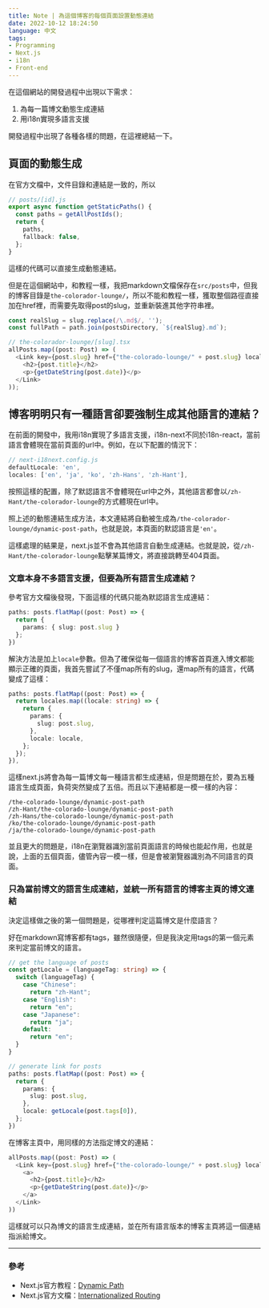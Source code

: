 ```yaml
---
title: Note | 為這個博客的每個頁面設置動態連結
date: 2022-10-12 18:24:50
language: 中文
tags:
- Programming
- Next.js
- i18n
- Front-end
---
```


在這個網站的開發過程中出現以下需求：
1. 為每一篇博文動態生成連結
2. 用i18n實現多語言支援

開發過程中出現了各種各樣的問題，在這裡總結一下。

## 頁面的動態生成

在官方文檔中，文件目錄和連結是一致的，所以
<!--rehype:data-language=typescript-->
```typescript
// posts/[id].js
export async function getStaticPaths() {
  const paths = getAllPostIds();
  return {
    paths,
    fallback: false,
  };
}
```
這樣的代碼可以直接生成動態連結。

但是在這個網站中，和教程一樣，我把markdown文檔保存在`src/posts`中，但我的博客目錄是`the-colorador-lounge/`，所以不能和教程一樣，獲取整個路徑直接加在href裡，而需要先取得post的slug，並重新裝進其他字符串裡。

<!--rehype:data-language=typescript-->
```typescript
const realSlug = slug.replace(/\.md$/, '');
const fullPath = path.join(postsDirectory, `${realSlug}.md`);
```

<!--rehype:data-language=typescript-->
```typescript
// the-colorador-lounge/[slug].tsx
allPosts.map((post: Post) => (
  <Link key={post.slug} href={"the-colorado-lounge/" + post.slug} locale={getLocale(post.tags[0])}>
    <h2>{post.title}</h2>
    <p>{getDateString(post.date)}</p>
  </Link>
));
```

## 博客明明只有一種語言卻要強制生成其他語言的連結？

在前面的開發中，我用i18n實現了多語言支援，i18n-next不同於i18n-react，當前語言會體現在當前頁面的url中。例如，在以下配置的情況下：

<!--rehype:data-language=typescript-->
```typescript
// next-i18next.config.js
defaultLocale: 'en',
locales: ['en', 'ja', 'ko', 'zh-Hans', 'zh-Hant'],
```
按照這樣的配置，除了默認語言不會體現在url中之外，其他語言都會以`/zh-Hant/the-colorador-lounge`的方式體現在url中。

照上述的動態連結生成方法，本文連結將自動被生成為`/the-colorador-lounge/dynamic-post-path`，也就是說，本頁面的默認語言是`'en'`。

這樣處理的結果是，next.js並不會為其他語言自動生成連結。也就是說，從`/zh-Hant/the-colorador-lounge`點擊某篇博文，將直接跳轉至404頁面。

### 文章本身不多語言支援，但要為所有語言生成連結？

參考官方文檔後發現，下面這樣的代碼只能為默認語言生成連結：

<!--rehype:data-language=typescript-->
```typescript
paths: posts.flatMap((post: Post) => {
  return {
    params: { slug: post.slug }
  };
})
```

解決方法是加上`locale`參數。但為了確保從每一個語言的博客首頁進入博文都能顯示正確的頁面，我首先嘗試了不僅map所有的slug，還map所有的語言，代碼變成了這樣：

<!--rehype:data-language=typescript-->
```typescript
paths: posts.flatMap((post: Post) => {
  return locales.map((locale: string) => {
    return {
      params: {
        slug: post.slug,
      },
      locale: locale,
    };
  });
}),
```

這樣next.js將會為每一篇博文每一種語言都生成連結，但是問題在於，要為五種語言生成頁面，負荷突然變成了五倍。而且以下連結都是一模一樣的內容：

<!--rehype:data-language=plain-->
```plain
/the-colorado-lounge/dynamic-post-path
/zh-Hant/the-colorado-lounge/dynamic-post-path
/zh-Hans/the-colorado-lounge/dynamic-post-path
/ko/the-colorado-lounge/dynamic-post-path
/ja/the-colorado-lounge/dynamic-post-path
```

並且更大的問題是，i18n在瀏覽器識別當前頁面語言的時候也能起作用，也就是說，上面的五個頁面，儘管內容一模一樣，但是會被瀏覽器識別為不同語言的頁面。

### 只為當前博文的語言生成連結，並統一所有語言的博客主頁的博文連結

決定這樣做之後的第一個問題是，從哪裡判定這篇博文是什麼語言？

好在markdown寫博客都有tags，雖然很隨便，但是我決定用tags的第一個元素來判定當前博文的語言。

<!--rehype:data-language=typescript-->
```typescript
// get the language of posts
const getLocale = (languageTag: string) => {
  switch (languageTag) {
    case "Chinese":
      return "zh-Hant";
    case "English":
      return "en";
    case "Japanese":
      return "ja";
    default:
      return "en";
  }
}

// generate link for posts
paths: posts.flatMap((post: Post) => {
  return {
    params: {
      slug: post.slug,
    },
    locale: getLocale(post.tags[0]),
  };
})
```

在博客主頁中，用同樣的方法指定博文的連結：
<!--rehype:data-language=typescript-->
```typescript
allPosts.map((post: Post) => (
  <Link key={post.slug} href={"the-colorado-lounge/" + post.slug} locale={getLocale(post.tags[0])}>
    <a>
      <h2>{post.title}</h2>
      <p>{getDateString(post.date)}</p>
    </a>
  </Link>
))
```

這樣就可以只為博文的語言生成連結，並在所有語言版本的博客主頁將這一個連結指派給博文。

---

### 參考

* Next.js官方教程：[Dynamic Path](https://nextjs.org/learn/basics/dynamic-routes)
* Next.js官方文檔：[Internationalized Routing](https://nextjs.org/docs/advanced-features/i18n-routing)